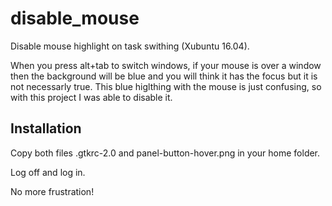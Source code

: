 # disable_mouse

Disable mouse highlight on task swithing (Xubuntu 16.04).

When you press alt+tab to switch windows, if your mouse is over a window then the background will be blue and you will think it has the focus but it is not necessarly true.
This blue higlthing with the mouse is just confusing, so with this project I was able to disable it.

## Installation

Copy both files .gtkrc-2.0 and panel-button-hover.png in your home folder.

Log off and log in.

No more frustration!
